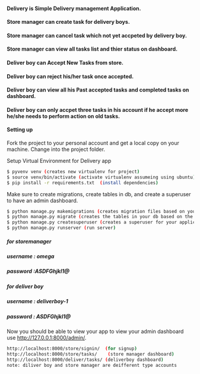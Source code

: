 #### Delivery is Simple Delivery management Application.
#### Store manager can create task for delivery boys.
#### Store manager can cancel task which not yet accpeted by delivery boy.
#### Store manager can view all tasks list and thier status on dashboard.

#### Deliver boy can Accept New Tasks from store.
#### Deliver boy can reject his/her task once accepted.
#### Deliver boy can view all his Past accepted tasks and completed tasks on dashboard.
#### Deliver boy can only accpet three tasks in his account if he accept more he/she needs to perform action on old tasks.





#### Setting up


Fork the project to your personal account and get a local copy on your machine.
Change into the project folder.


Setup Virtual Environment for Delivery app
```sh
$ pyvenv venv (creates new virtualenv for project)
$ source venv/bin/activate (activate virtualenv assumeing using ubuntu)
$ pip install -r requirements.txt  (install dependencies)
```

Make sure to create migrations, create tables in db, and create a superuser to have an admin dashboard.

```sh
$ python manage.py makemigrations (creates migration files based on your models)
$ python manage.py migrate (creates the tables in your db based on the migration files)
$ python manage.py createsuperuser (creates a superuser for your application in the db)
$ python manage.py runserver (run server)
```
##### for storemanager 
##### username : omega
##### password :ASDFGhjkl1@


##### for deliver boy
##### username : deliverboy-1
##### password : ASDFGhjkl1@

Now you should be able to view your app to view your admin dashboard use 
http://127.0.0.1:8000/admin/.

```sh
http://localhost:8000/store/signin/  (for signup)
http://localhost:8000/store/tasks/    (store manager dashboard)
http://localhost:8000/deliver/tasks/ (deliverboy dashboard)
note: diliver boy and store manager are deifferent type accounts
 ```
<!-- 
<img width="1239" alt="Delivery" src="https://github.com/balaraju1278/delivery/blob/master/static/images/Screenshot%20from%202018-11-27%2017-49-34.png">
<img width="1239" alt="Delivery" src="https://github.com/balaraju1278/delivery/blob/master/static/images/Screenshot%20from%202018-11-27%2017-24-59.png">
<img width="1239" alt="Delivery" src="https://github.com/balaraju1278/delivery/blob/master/static/images/Screenshot%20from%202018-11-27%2017-25-19.png">
<img width="1239" alt="Delivery" src="https://github.com/balaraju1278/delivery/blob/master/static/images/Screenshot%20from%202018-11-27%2017-26-27.png">
<img width="1239" alt="Delivery" src="https://github.com/balaraju1278/delivery/blob/master/static/images/Screenshot%20from%202018-11-27%2017-26-48.png"> -->
